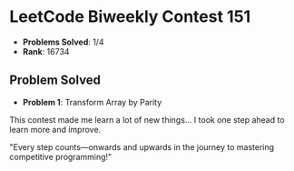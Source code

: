 # LeetCode Biweekly Contest 151

- **Problems Solved**: 1/4
- **Rank**: 16734

## Problem Solved

- **Problem 1**: Transform Array by Parity

This contest made me learn a lot of new things...
I took one step ahead to learn more and improve.

"Every step counts—onwards and upwards in the journey to mastering competitive programming!"
